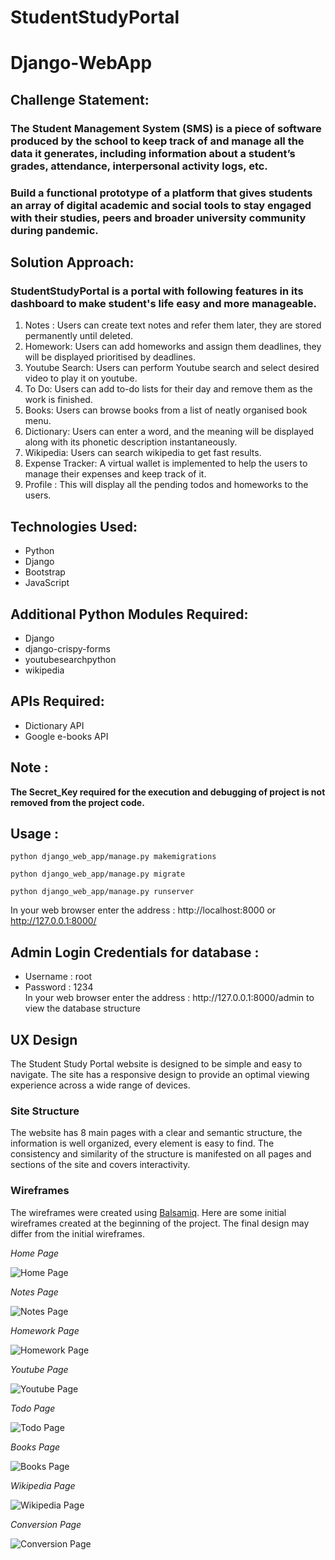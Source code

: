 # StudentStudyPortal
# Django-WebApp      

<h2>Challenge Statement:</h2>
    <h3>The Student Management System (SMS) is a piece of software produced by the school to keep track of and manage all the data it generates, including information about a student’s grades, attendance, interpersonal activity logs, etc.</h3>
    <h3>Build a functional prototype of a platform that gives students an array of digital academic and social tools to stay engaged with their studies, peers and broader university community during pandemic.</h3>

    

<h2>Solution Approach:</h2>
    <h3> StudentStudyPortal is a portal with following features in its dashboard to make student's life easy and more manageable.</h3> 
    <ol>
        <li>Notes : Users can create text notes and refer them later, they are stored permanently until deleted.</li>
        <li>Homework: Users can add homeworks and assign them deadlines, they will be displayed prioritised by deadlines.</li>
        <li>Youtube Search: Users can perform Youtube search and select desired video to play it on youtube.</li>
        <li>To Do: Users can add to-do lists for their day and remove them as the work is finished.</li>
        <li>Books: Users can browse books from a list of neatly organised book menu.</li>
        <li>Dictionary: Users can enter a word, and the meaning will be displayed along with its phonetic description instantaneously.</li>
        <li>Wikipedia: Users can search wikipedia to get fast results.</li>
        <li>Expense Tracker: A virtual wallet is implemented to help the users to manage their expenses and keep track of it.</li>
        <li>Profile : This will display all the pending todos and homeworks to the users.</li>
    </ol>
    
<h2>Technologies Used:</h2>
<ul>
    <li>Python</li>
    <li>Django</li>
    <li>Bootstrap</li>
    <li>JavaScript</li>
</ul>
    
<h2>Additional Python Modules Required:</h2>
<ul>
    <li>Django</li>
    <li>django-crispy-forms</li>
    <li>youtubesearchpython</li>
    <li>wikipedia</li>
</ul>

<h2>APIs Required:</h2>
<ul>
    <li>Dictionary API </li>
    <li>Google e-books API</li>
</ul>
  
<h2>Note :</h2>

<b>The Secret_Key required for the execution and debugging of project is not removed from the project code.</b>
  
<h2>Usage :</h2>

    python django_web_app/manage.py makemigrations

    python django_web_app/manage.py migrate

    python django_web_app/manage.py runserver
    
   In your web browser enter the address : http://localhost:8000 or http://127.0.0.1:8000/
   
<h2>Admin Login Credentials for database :</h2>
<ul>
  <li>Username : root</li>
  <li>Password : 1234</li>
 In your web browser enter the address : http://127.0.0.1:8000/admin to view the database structure 
</ul>

## UX Design
The Student Study Portal website is designed to be simple and easy to navigate. The site has a responsive design to provide an optimal viewing experience across a wide range of devices.

### Site Structure
The website has 8 main pages with a clear and semantic structure, the information is well organized, every element is easy to find. The consistency and similarity of the structure is manifested on all pages and sections of the site and covers interactivity.

### Wireframes
The wireframes were created using [Balsamiq](https://balsamiq.com/). Here are some initial wireframes created at the beginning of the project. The final design may differ from the initial wireframes.

*Home Page*

![Home Page](docs/images/wireframes/student1.png)


*Notes Page*

![Notes Page](docs/images/wireframes/notes.png)

*Homework Page*

![Homework Page](docs/images/wireframes/homework.png)

*Youtube Page*

![Youtube Page](docs/images/wireframes/youtube.png)

*Todo Page*

![Todo Page](docs/images/wireframes/todo.png)

*Books Page*

![Books Page](docs/images/wireframes/books.png)

*Wikipedia Page*

![Wikipedia Page](docs/images/wireframes/wikipedia.png)

*Conversion Page*

![Conversion Page](docs/images/wireframes/conversion.png)

